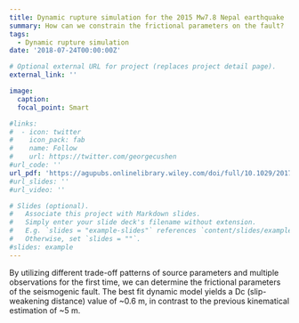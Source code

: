 ```yaml
---
title: Dynamic rupture simulation for the 2015 Mw7.8 Nepal earthquake
summary: How can we constrain the frictional parameters on the fault?
tags:
  - Dynamic rupture simulation
date: '2018-07-24T00:00:00Z'

# Optional external URL for project (replaces project detail page).
external_link: ''

image:
  caption:
  focal_point: Smart

#links:
#  - icon: twitter
#    icon_pack: fab
#    name: Follow
#    url: https://twitter.com/georgecushen
#url_code: ''
url_pdf: 'https://agupubs.onlinelibrary.wiley.com/doi/full/10.1029/2017JB015414'
#url_slides: ''
#url_video: ''

# Slides (optional).
#   Associate this project with Markdown slides.
#   Simply enter your slide deck's filename without extension.
#   E.g. `slides = "example-slides"` references `content/slides/example-slides.md`.
#   Otherwise, set `slides = ""`.
#slides: example
---
```


By utilizing different trade-off patterns of source parameters and multiple observations for the first time, we can determine the frictional parameters of the seismogenic fault. The best fit dynamic model yields a Dc (slip-weakening distance) value of ~0.6 m, in contrast to the previous kinematical estimation of ~5 m.
